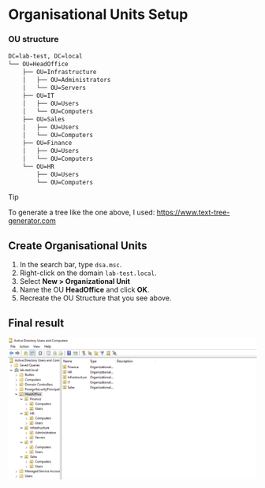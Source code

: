 # Organisational Units Setup

### OU structure

``` plaintext
DC=lab-test, DC=local
└── OU=HeadOffice
    ├── OU=Infrastructure
    │   ├── OU=Administrators
    │   └── OU=Servers
    ├── OU=IT
    │   ├── OU=Users
    │   └── OU=Computers
    ├── OU=Sales
    │   ├── OU=Users
    │   └── OU=Computers
    ├── OU=Finance
    │   ├── OU=Users
    │   └── OU=Computers
    └── OU=HR
        ├── OU=Users
        └── OU=Computers
```

> [!TIP]
> To generate a tree like the one above, I used: https://www.text-tree-generator.com

## Create Organisational Units

1. In the search bar, type `dsa.msc`.
2. Right-click on the domain `lab-test.local`.
3. Select **New > Organizational Unit**
4. Name the OU **HeadOffice** and click **OK**.
5. Recreate the OU Structure that you see above.

## Final result

![ou result](images/11/ou-result.png)
